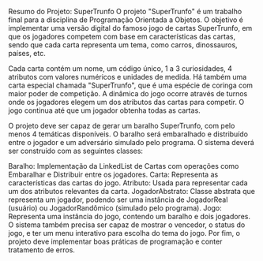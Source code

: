 Resumo do Projeto: SuperTrunfo
O projeto "SuperTrunfo" é um trabalho final para a disciplina de Programação Orientada a Objetos. O objetivo é implementar uma versão digital do famoso jogo de cartas SuperTrunfo, em que os jogadores competem com base em características das cartas, sendo que cada carta representa um tema, como carros, dinossauros, países, etc.

Cada carta contém um nome, um código único, 1 a 3 curiosidades, 4 atributos com valores numéricos e unidades de medida. Há também uma carta especial chamada "SuperTrunfo", que é uma espécie de coringa com maior poder de competição. A dinâmica do jogo ocorre através de turnos onde os jogadores elegem um dos atributos das cartas para competir. O jogo continua até que um jogador obtenha todas as cartas.

O projeto deve ser capaz de gerar um baralho SuperTrunfo, com pelo menos 4 temáticas disponíveis. O baralho será embaralhado e distribuído entre o jogador e um adversário simulado pelo programa. O sistema deverá ser construído com as seguintes classes:

Baralho: Implementação da LinkedList de Cartas com operações como Embaralhar e Distribuir entre os jogadores.
Carta: Representa as características das cartas do jogo.
Atributo: Usada para representar cada um dos atributos relevantes da carta.
JogadorAbstrato: Classe abstrata que representa um jogador, podendo ser uma instância de JogadorReal (usuário) ou JogadorRandômico (simulado pelo programa).
Jogo: Representa uma instância do jogo, contendo um baralho e dois jogadores.
O sistema também precisa ser capaz de mostrar o vencedor, o status do jogo, e ter um menu interativo para escolha do tema do jogo. Por fim, o projeto deve implementar boas práticas de programação e conter tratamento de erros.

